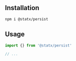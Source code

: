## Installation

```sh
npm i @statx/persist
```

## Usage

```ts
import {} from '@statx/persist'

// ...
```
